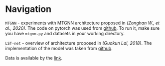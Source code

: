 # Navigation

`MTGNN` - experiments with MTGNN architecture proposed in _(Zonghan W., et al., 2020)_. The code on pytorch was used from [github](https://github.com/benedekrozemberczki/pytorch_geometric_temporal?tab=readme-ov-file). To run it, make sure you have `mtgnn.py` and datasets in your working directory.

`LST-net` - overview of architecture proposed in _(Guokun Lai, 2018)_. The implementation of the model was taken from [github](https://github.com/laiguokun/LSTNet). 

Data is available by the [link](https://drive.google.com/drive/u/0/folders/1mUz5Dxpkalbua_qsBK4_SgkgtqjoV58D). 
